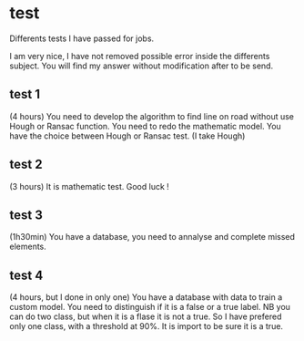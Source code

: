# test
Differents tests I have passed for jobs.

I am very nice, I have not removed possible error inside the differents subject. You will find my answer without modification after to be send.

## test 1

(4 hours)
You need to develop the algorithm to find line on road without use Hough or Ransac function. You need to redo the mathematic model. 
You have the choice between Hough or Ransac test. (I take Hough)

## test 2

(3 hours)
It is mathematic test. Good luck !

## test 3

(1h30min)
You have a database, you need to annalyse and complete missed elements.

## test 4

(4 hours, but I done in only one)
You have a database with data to train a custom model. You need to distinguish if it is a false or a true label. NB you can do two class, but when it is a flase it is not a true. So I have prefered only one class, with a threshold at 90%. It is import to be sure it is a true.
